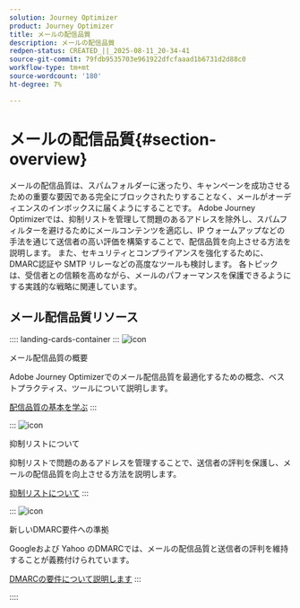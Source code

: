 ```yaml
---
solution: Journey Optimizer
product: Journey Optimizer
title: メールの配信品質
description: メールの配信品質
redpen-status: CREATED_||_2025-08-11_20-34-41
source-git-commit: 79fdb9535703e961922dfcfaaad1b6731d2d88c0
workflow-type: tm+mt
source-wordcount: '180'
ht-degree: 7%

---
```



# メールの配信品質{#section-overview}

メールの配信品質は、スパムフォルダーに迷ったり、キャンペーンを成功させるための重要な要因である完全にブロックされたりすることなく、メールがオーディエンスのインボックスに届くようにすることです。 Adobe Journey Optimizerでは、抑制リストを管理して問題のあるアドレスを除外し、スパムフィルターを避けるためにメールコンテンツを適応し、IP ウォームアップなどの手法を通じて送信者の高い評価を構築することで、配信品質を向上させる方法を説明します。 また、セキュリティとコンプライアンスを強化するために、DMARC認証や SMTP リレーなどの高度なツールも検討します。 各トピックは、受信者との信頼を高めながら、メールのパフォーマンスを保護できるようにする実践的な戦略に関連しています。

## メール配信品質リソース

:::: landing-cards-container
:::
![icon](https://cdn.experienceleague.adobe.com/icons/book.svg)

メール配信品質の概要

Adobe Journey Optimizerでのメール配信品質を最適化するための概念、ベストプラクティス、ツールについて説明します。

[配信品質の基本を学ぶ](../using/reports/deliverability.md)
:::

:::
![icon](https://cdn.experienceleague.adobe.com/icons/list-check.svg)

抑制リストについて

抑制リストで問題のあるアドレスを管理することで、送信者の評判を保護し、メールの配信品質を向上させる方法を説明します。

[抑制リストについて](../using/reports/suppression-list.md)
:::

:::
![icon](https://cdn.experienceleague.adobe.com/icons/shield-halved.svg)

新しいDMARC要件への準拠

Googleおよび Yahoo のDMARCでは、メールの配信品質と送信者の評判を維持することが義務付けられています。

[DMARCの要件について説明します](../using/configuration/dmarc-record-update.md)
:::

::::
